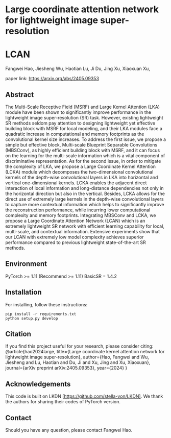 # Large coordinate attention network for lightweight image super-resolution
# LCAN
Fangwei Hao, Jiesheng Wu, Haotian Lu, Ji Du, Jing Xu, Xiaoxuan Xu,

paper link: https://arxiv.org/abs/2405.09353
 ## Abstract
The Multi-Scale Receptive Field (MSRF) and Large Kernel Attention (LKA) module have been
shown to significantly improve performance in the lightweight image super-resolution (SR) task.
However, existing lightweight SR methods seldom pay attention to designing lightweight yet effective
building block with MSRF for local modeling, and their LKA modules face a quadratic increase
in computational and memory footprints as the convolutional kernel size increases. To address the
first issue, we propose a simple but effective block, Multi-scale Blueprint Separable Convolutions
(MBSConv), as highly efficient building block with MSRF, and it can focus on the learning for the
multi-scale information which is a vital component of discriminative representation. As for the second
issue, in order to mitigate the complexity of LKA, we propose a Large Coordinate Kernel Attention
(LCKA) module which decomposes the two-dimensional convolutional kernels of the depth-wise
convolutional layers in LKA into horizontal and vertical one-dimensional kernels. LCKA enables
the adjacent direct interaction of local information and long-distance dependencies not only in the
horizontal direction but also in the vertical. Besides, LCKA allows for the direct use of extremely
large kernels in the depth-wise convolutional layers to capture more contextual information which
helps to significantly improve the reconstruction performance, while incurring lower computational
complexity and memory footprints. Integrating MBSConv and LCKA, we propose a Large Coordinate
Attention Network (LCAN) which is an extremely lightweight SR network with efficient learning
capability for local, multi-scale, and contextual information. Extensive experiments show that our
LCAN with extremely low model complexity achieves superior performance compared to previous
lightweight state-of-the-art SR methods.

## Environment
PyTorch >= 1.11 (Recommend >= 1.11)
BasicSR = 1.4.2

## Installation
For installing, follow these instructions:
~~~
pip install -r requirements.txt
python setup.py develop
~~~

## Citation
If you find this project useful for your research, please consider citing:
@article{hao2024large,
  title={Large coordinate kernel attention network for lightweight image super-resolution},
  author={Hao, Fangwei and Wu, Jiesheng and Lu, Haotian and Du, Ji and Xu, Jing and Xu, Xiaoxuan},
  journal={arXiv preprint arXiv:2405.09353},
  year={2024}
}
## Acknowledgements
This code is built on LKDN [https://github.com/stella-von/LKDN]. We thank the authors for sharing their codes of  PyTorch version.
## Contact
Should you have any question, please contact Fangwei Hao.
